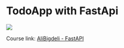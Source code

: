 # TodoApp with FastApi

<img src="https://thealibigdeli.ir/media/CACHE/images/images/course_covers/fastapi/dcf10d9a66598edfec106801b3773119.jpg" />

Course link: [AliBigdeli - FastAPI](https://thealibigdeli.ir/courses/%D8%A2%D9%85%D9%88%D8%B2%D8%B4-fastapi)

